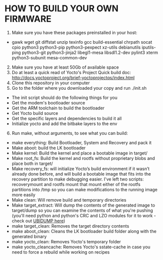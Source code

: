 
# HOW TO BUILD YOUR OWN FIRMWARE
1. Make sure you have these packages preinstalled in your host:
 * gawk wget git diffstat unzip texinfo gcc build-essential chrpath socat cpio python3 python3-pip python3-pexpect xz-utils debianutils iputils-ping python3-git python3-jinja2 libegl1-mesa libsdl1.2-dev pylint3 xterm python3-subunit mesa-common-dev
2. Make sure you have at least 50Gb of available space
3. Do at least a quick read of Yocto's Project Quick build doc: http://docs.yoctoproject.org/brief-yoctoprojectqs/index.html
4.	Clone this repository in your computer
5.	Go to the folder where you downloaded your copy and run ./init.sh
 * The init script should do the following things for you
  * Get the modem's bootloader source
  * Get the ARM toolchain to build the bootloader
  * Get Yocto build source
  * Get the specific layers and dependencies to build it all
  * Initialize yocto and add the bitbake layers to the env
6.	Run make, without arguments, to see what you can build:
 - make everything: Build Bootloader, System and Recovery and pack it
 - Make aboot: build the LK bootloader
 - Make kernel: Build the kernel and place a bootable image in target/
 - Make root_fs: Build the kernel and rootfs without proprietary blobs and place both in target/
 - Make recovery_fs: will initialize Yocto’s build environment if it wasn’t already done before, and will build a bootable image that fits into the recovery partition to make debugging easier. I've left two scripts: recoverymount and rootfs mount that mount either of the rootfs partitions into /tmp so you can make modifications to the running image more easily
 - Make clean: Will remove build and temporary directories
 - Make target_extract: Will dump the contents of the generated image to target/dump so you can examine the contents of what you're pushing (you'll need python and python's CRC and LZO modules for it to work - check out [UBIDUMP here](https://github.com/nlitsme/ubidump))
 - make target_clean: Removes the target directory contents
 - make aboot_clean: Cleans the LK bootloader build folder along with the generated binary
 - make yocto_clean: Removes Yocto's temporary folder
 - make yocto_cleancache: Removes Yocto's sstate-cache in case you need to force a rebuild while working on recipes
